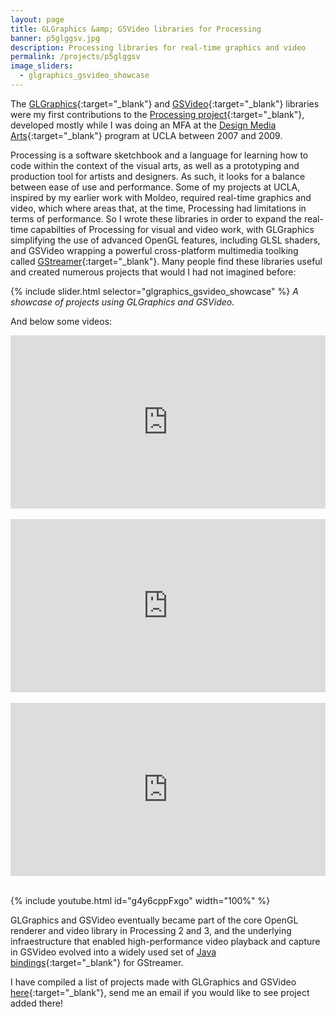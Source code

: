 ```yaml
---
layout: page
title: GLGraphics &amp; GSVideo libraries for Processing
banner: p5glggsv.jpg
description: Processing libraries for real-time graphics and video
permalink: /projects/p5glggsv
image_sliders:
  - glgraphics_gsvideo_showcase
---
```


The [GLGraphics](http://glgraphics.sourceforge.net/){:target="_blank"} and [GSVideo](http://gsvideo.sourceforge.net/){:target="_blank"} libraries were my first contributions to the [Processing project](https://processing.org/){:target="_blank"}, developed mostly while I was doing an MFA at the [Design Media Arts](https://dma.ucla.edu/){:target="_blank"} program at UCLA between 2007 and 2009.

Processing is a software sketchbook and a language for learning how to code within the context of the visual arts, as well as a prototyping and production tool for artists and designers. As such, it looks for a balance between ease of use and performance. Some of my projects at UCLA, inspired by my earlier work with Moldeo, required real-time graphics and video, which where areas that, at the time, Processing had limitations in terms of performance. So I wrote these libraries in order to expand the real-time capabilties of Processing for visual and video work, with GLGraphics simplifying the use of advanced OpenGL features, including GLSL shaders, and GSVideo wrapping a powerful cross-platform multimedia toolking called [GStreamer](https://gstreamer.freedesktop.org/){:target="_blank"}. Many people find these libraries useful and created numerous projects that would I had not imagined before:


{% include slider.html selector="glgraphics_gsvideo_showcase" %}
*A showcase of projects using GLGraphics and GSVideo.*

And below some videos:

<div style="padding:55% 0 0 0;position:relative;"><iframe src="https://player.vimeo.com/video/74066023?title=0&byline=0&portrait=0" style="position:absolute;top:0;left:0;width:100%;height:100%;" frameborder="0" webkitallowfullscreen mozallowfullscreen allowfullscreen></iframe></div><script src="https://player.vimeo.com/api/player.js"></script>

<br>

<div style="padding:55% 0 0 0;position:relative;"><iframe src="https://player.vimeo.com/video/32760578?title=0&byline=0&portrait=0" style="position:absolute;top:0;left:0;width:100%;height:100%;" frameborder="0" webkitallowfullscreen mozallowfullscreen allowfullscreen></iframe></div><script src="https://player.vimeo.com/api/player.js"></script>

<br>

<div style="padding:55% 0 0 0;position:relative;"><iframe src="https://player.vimeo.com/video/105277131?title=0&byline=0&portrait=0" style="position:absolute;top:0;left:0;width:100%;height:100%;" frameborder="0" webkitallowfullscreen mozallowfullscreen allowfullscreen></iframe></div><script src="https://player.vimeo.com/api/player.js"></script>

<br>

{% include youtube.html id="g4y6cppFxgo"  width="100%" %}

GLGraphics and GSVideo eventually became part of the core OpenGL renderer and video library in Processing 2 and 3, and the underlying infraestructure that enabled high-performance video playback and capture in GSVideo evolved into a widely used set of [Java bindings](https://github.com/gstreamer-java/){:target="_blank"} for GStreamer. 

I have compiled a list of projects made with GLGraphics and GSVideo [here](https://gist.github.com/codeanticode/6bc0f45a88ac960417328dd0b38cd204){:target="_blank"}, send me an email if you would like to see project added there!

